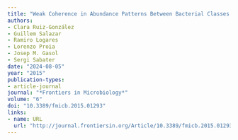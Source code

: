 ```yaml
---
title: "Weak Coherence in Abundance Patterns Between Bacterial Classes and Their Constituent OTUs Along a Regulated River"
authors:
- Clara Ruiz-González
- Guillem Salazar
- Ramiro Logares
- Lorenzo Proia
- Josep M. Gasol
- Sergi Sabater
date: "2024-08-05"
year: "2015"
publication-types:
- article-journal
journal: "*Frontiers in Microbiology*"
volume: "6"
doi: "10.3389/fmicb.2015.01293"
links:
- name: URL
  url: "http://journal.frontiersin.org/Article/10.3389/fmicb.2015.01293/abstract"
---
```

